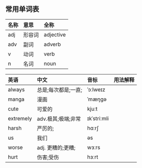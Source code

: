 ## 常用单词表

|名称|意思|全称
|:---|:---|:---
|adj|形容词|adjective
|adv|副词|adverb
|v|动词|verb
|n|名词|noun


|英语|中文|音标|用法解释
|:---|:---|:---|:---
|always|总是;每次都是;一直;|ˈɔːlweɪz
|manga|漫画|ˈmæŋɡə
|cute|可爱的|kjuːt
|extremely|adv.极其;极端;非常|ɪkˈstriːmli
|harsh| 严厉的;|hɑːrʃ
|us|我们|əs|
|worse|adj. 更糟的;更糟;|wɜːrs
|hurt|伤害;受伤|hɜːrt
